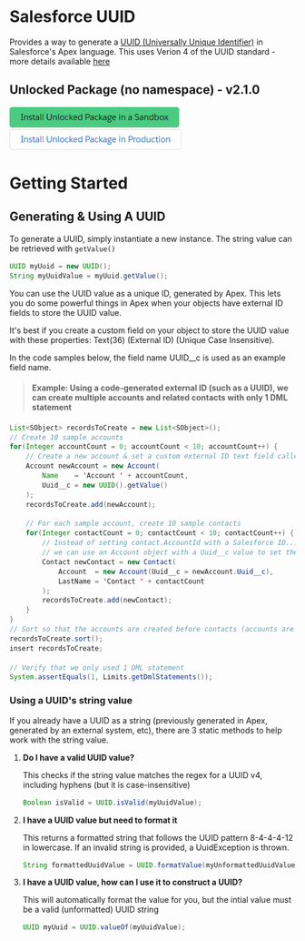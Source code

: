 # Salesforce UUID

Provides a way to generate a [UUID (Universally Unique Identifier)](https://en.wikipedia.org/wiki/Universally_unique_identifier) in Salesforce's Apex language. This uses Verion 4 of the UUID standard - more details available [here](<https://en.wikipedia.org/wiki/Universally_unique_identifier#Version_4_(random)>)

## Unlocked Package (no namespace) - v2.1.0

[![Install Unlocked Package in a Sandbox](./images/btn-install-unlocked-package-sandbox.png)](https://test.salesforce.com/packaging/installPackage.apexp?p0=04t4x000000NYNEAA4)
[![Install Unlocked Package in Production](./images/btn-install-unlocked-package-production.png)](https://login.salesforce.com/packaging/installPackage.apexp?p0=04t4x000000NYNEAA4)

# Getting Started

## Generating & Using A UUID

To generate a UUID, simply instantiate a new instance. The string value can be retrieved with `getValue()`

```java
UUID myUuid = new UUID();
String myUuidValue = myUuid.getValue();
```

You can use the UUID value as a unique ID, generated by Apex. This lets you do some powerful things in Apex when your objects have external ID fields to store the UUID value.

It's best if you create a custom field on your object to store the UUID value with these properties: Text(36) (External ID) (Unique Case Insensitive).

In the code samples below, the field name UUID\_\_c is used as an example field name.

> #### Example: Using a code-generated external ID (such as a UUID), we can create multiple accounts and related contacts with only 1 DML statement

```java
List<SObject> recordsToCreate = new List<SObject>();
// Create 10 sample accounts
for(Integer accountCount = 0; accountCount < 10; accountCount++) {
    // Create a new account & set a custom external ID text field called Uuid__c
    Account newAccount = new Account(
        Name    = 'Account ' + accountCount,
        Uuid__c = new UUID().getValue()
    );
    recordsToCreate.add(newAccount);

    // For each sample account, create 10 sample contacts
    for(Integer contactCount = 0; contactCount < 10; contactCount++) {
        // Instead of setting contact.AccountId with a Salesforce ID...
        // we can use an Account object with a Uuid__c value to set the Contact-Account relationship
        Contact newContact = new Contact(
            Account  = new Account(Uuid__c = newAccount.Uuid__c),
            LastName = 'Contact ' + contactCount
        );
        recordsToCreate.add(newContact);
    }
}
// Sort so that the accounts are created before contacts (accounts are the parent object)
recordsToCreate.sort();
insert recordsToCreate;

// Verify that we only used 1 DML statement
System.assertEquals(1, Limits.getDmlStatements());
```

### Using a UUID's string value

If you already have a UUID as a string (previously generated in Apex, generated by an external system, etc), there are 3 static methods to help work with the string value.

1. **Do I have a valid UUID value?**

   This checks if the string value matches the regex for a UUID v4, including hyphens (but it is case-insensitive)

   ```java
   Boolean isValid = UUID.isValid(myUuidValue);
   ```

2. **I have a UUID value but need to format it**

   This returns a formatted string that follows the UUID pattern 8-4-4-4-12 in lowercase. If an invalid string is provided, a UuidException is thrown.

   ```java
   String formattedUuidValue = UUID.formatValue(myUnformattedUuidValue);
   ```

3. **I have a UUID value, how can I use it to construct a UUID?**

   This will automatically format the value for you, but the intial value must be a valid (unformatted) UUID string

   ```java
   UUID myUuid = UUID.valueOf(myUuidValue);
   ```
